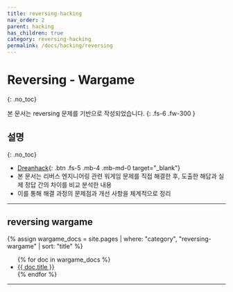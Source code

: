 ```yaml
---
title: reversing-hacking 
nav_order: 2
parent: hacking
has_children: true
category: reversing-hacking
permalink: /docs/hacking/reversing
---
```


# Reversing - Wargame
{: .no_toc}

본 문서는 reversing 문제를 기반으로 작성되었습니다.
{: .fs-6 .fw-300 }

## 설명
{: .no_toc}

- [Dreanhack][dreamhack]{: .btn .fs-5 .mb-4 .mb-md-0 target="_blank"}
- 본 문서는 리버스 엔지니어링 관련 워게임 문제를 직접 해결한 후, 도출한 해답과 실제 정답 간의 차이를 비교 분석한 내용 
- 이를 통해 해결 과정의 문제점과 개선 사항을 체계적으로 정리

---

## reversing wargame
{% assign wargame_docs = site.pages | where: "category", "reversing-wargame" | sort: "title" %}
<ul>
  {% for doc in wargame_docs %}
    <li><a href="{{ doc.url }}">{{ doc.title }}</a></li>
  {% endfor %}
</ul>

---

[dreamhack]: https://dreamhack.io/